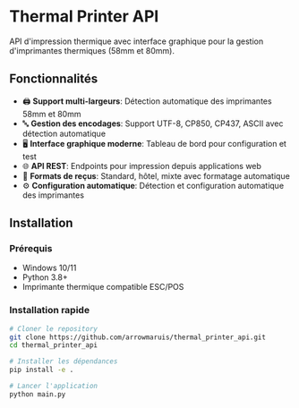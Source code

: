# Thermal Printer API

API d'impression thermique avec interface graphique pour la gestion d'imprimantes thermiques (58mm et 80mm).

## Fonctionnalités

- 🖨️ **Support multi-largeurs**: Détection automatique des imprimantes 58mm et 80mm
- 🔤 **Gestion des encodages**: Support UTF-8, CP850, CP437, ASCII avec détection automatique
- 🖥️ **Interface graphique moderne**: Tableau de bord pour configuration et test
- 🌐 **API REST**: Endpoints pour impression depuis applications web
- 📄 **Formats de reçus**: Standard, hôtel, mixte avec formatage automatique
- ⚙️ **Configuration automatique**: Détection et configuration automatique des imprimantes

## Installation

### Prérequis
- Windows 10/11
- Python 3.8+
- Imprimante thermique compatible ESC/POS

### Installation rapide
```bash
# Cloner le repository
git clone https://github.com/arrowmaruis/thermal_printer_api.git
cd thermal_printer_api

# Installer les dépendances
pip install -e .

# Lancer l'application
python main.py
